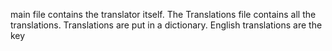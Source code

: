 main file contains the translator itself.
The Translations file contains all the translations. 
Translations are put in a dictionary. 
English translations are the key
